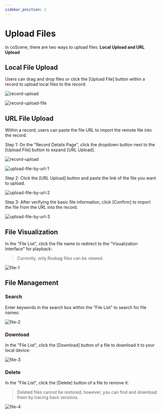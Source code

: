 ```yaml
---
sidebar_position: 2
---
```


# Upload Files

In coScene, there are two ways to upload files: **Local Upload and URL Upload**

## Local File Upload

Users can drag and drop files or click the [Upload File] button within a record to upload local files to the record.

![record-upload](../img/record-upload.png)

![record-upload-file](../img/record-upload-file.png)

## URL File Upload

Within a record, users can paste the file URL to import the remote file into the record.

Step 1: On the "Record Details Page", click the dropdown button next to the [Upload File] button to expand [URL Upload].

![record-upload](../img/record-upload.png)

![upload-file-by-url-1](../img/upload-file-by-url-1.png)

Step 2: Click the [URL Upload] button and paste the link of the file you want to upload.

![upload-file-by-url-2](../img/upload-file-by-url-2.png)

Step 3: After verifying the basic file information, click [Confirm] to import the file from the URL into the record.

![upload-file-by-url-3](../img/upload-file-by-url-3.png)

## File Visualization

In the "File List", click the file name to redirect to the "Visualization Interface" for playback:

> Currently, only Rosbag files can be viewed.

![file-1](../img/file-1.png)

## File Management

### Search

Enter keywords in the search box within the "File List" to search for file names:

![file-2](../img/file-2.png)

### Download

In the "File List", click the [Download] button of a file to download it to your local device:

![file-3](../img/file-3.png)

### Delete

In the "File List", click the [Delete] button of a file to remove it:

> Deleted files cannot be restored; however, you can find and download them by tracing back versions.

![file-4](../img/file-4.png)

